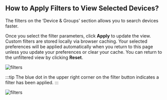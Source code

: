 ## How to Apply Filters to View Selected Devices?

The filters on the ‘Device & Groups’ section allows you to search devices faster. 

 Once you select the filter parameters, click **Apply** to update the view. Custom filters are stored locally via browser caching. Your selected preferences will be applied automatically when you return to this page unless you update your preferences or clear your cache. You can return to the unfiltered view by clicking **Reset**.

  

![filters](./images/6-filters.png)

  
:::tip
The blue dot in the upper right corner on the filter button indicates a filter has been applied.
:::


![filters](./images/6-filters.png)
